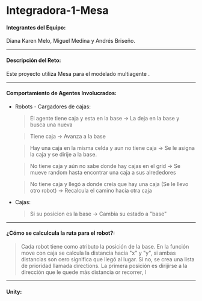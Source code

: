 # Integradora-1-Mesa

#### Integrantes del Equipo: 
Diana Karen Melo, Miguel Medina y Andrés Briseño.
___
#### Descripción del Reto: 
Este proyecto utiliza Mesa para el modelado multiagente .
___
#### Comportamiento de Agentes Involucrados: 
* Robots - Cargadores de cajas: 
  > El agente tiene caja y esta en la base &rarr; La deja en la base y busca una nueva
  
  > Tiene caja  &rarr; Avanza a la base
  
  > Hay una caja en la misma celda y aun no tiene caja  &rarr; Se le asigna la caja y se dirije a la base.
  
  > No tiene caja y aún no sabe donde hay cajas en el grid -> Se mueve random hasta encontrar una caja a sus alrededores
  
  > No tiene caja y llegó a donde creía que hay una caja (Se le llevo otro robot) &rarr; Recalcula el camino hacia otra caja
  
* Cajas:
  >  Si su posicion es la base &rarr; Cambia su estado a "base"
___
#### ¿Cómo se calculcula la ruta para el robot?: 
  > Cada robot tiene como atributo la posición de la base. En la función move con caja se calcula la distancia hacia "x" y "y", si ambas distancias son cero significa que llegó al lugar. Si no, se crea una lista de prioridad llamada directions. La primera posición es dirijirse a la dirección que le quede más distancia or recorrer, l
___
#### Unity: 
